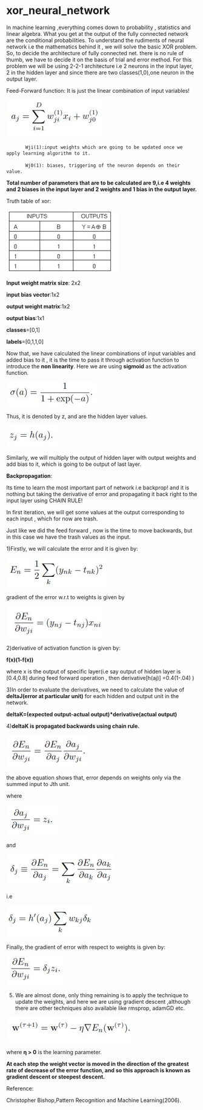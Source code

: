 # xor_neural_network



In machine learning ,everything comes down to probability , statistics  and linear algebra. What you get at the output of the fully connected network are the conditional probabilities.
To understand the rudiments of neural network i.e the mathematics behind it , we will solve the basic XOR problem. 
So, to decide the architecture of fully connected net. there is no rule of thumb, we have to decide it on the basis of trial  and error method. For this problem we will  be using 2-2-1 architecture i.e 2 neurons in the input layer, 2 in the hidden layer and since there are two classes(1,0),one neuron in the output layer.

Feed-Forward function:
It is just the linear combination of input variables!

![Image of feed](https://github.com/MohitK22/xor_neural_network/blob/master/img/feed.JPG)
       
           Wji(1):input weights which are going to be updated once we apply learning algorithm to it.
            
           Wj0(1): biases, triggering of the neuron depends on their value.
__Total number of parameters that are to be calculated are 9,i.e 4 weights and 2 biases in the input layer and 2 weights and 1 bias in the output layer.__

Truth table of xor:

![Image of feed](https://github.com/MohitK22/xor_neural_network/blob/master/img/xor.png)
 
__Input weight matrix size__: 2x2

__input bias vector__:1x2

__output weight matrix__:1x2

__output bias__:1x1

__classes__=[0,1]

__labels__=[0,1,1,0]

Now that, we have calculated the linear combinations of input variables and added bias to it , it is the time to pass it through activation function to introduce the __non linearity__. Here we are using __sigmoid__ as the activation function.

![Image of feed](https://github.com/MohitK22/xor_neural_network/blob/master/img/sigmoid.JPG)

Thus, it is denoted by z, and are the hidden layer values.

![Image of feed](https://github.com/MohitK22/xor_neural_network/blob/master/img/z.JPG)
 
Similarly, we will multiply the output of hidden layer  with output weights and add bias to it, which is going to be output of last layer.  

__Backpropagation__:

Its time to learn the most important part of network i.e backprop! and it is nothing but taking the derivative of error and propagating it back right to the input layer using CHAIN RULE!

In first iteration, we will get some values at the output corresponding to each input , which for now are trash.

Just like we did the feed forward , now is the time to move backwards, but in this case we have the trash values as the input.

1)Firstly, we will calculate the error and it is given by: 

![Image of feed](https://github.com/MohitK22/xor_neural_network/blob/master/img/error.JPG)

gradient of the error w.r.t to weights is given  by

![Image of feed](https://github.com/MohitK22/xor_neural_network/blob/master/img/errorgradient.JPG)
 
2)derivative of activation function is given by:

__f(x)(1-f(x))__

where x is the output of specific layer(i.e say output of hidden layer is [0.4,0.8] during feed forward operation , then derivative[h(aj)] =0.4(1-.04) )

3)In order to evaluate the derivatives, we need to calculate the value of __deltaJ(error at particular unit)__ for each hidden and output unit in the network.

__deltaK=(expected output-actual output)*derivative(actual output)__

4)__deltaK is propagated backwards using chain rule.__

![Image of feed](https://github.com/MohitK22/xor_neural_network/blob/master/img/chain.JPG)
 
the above equation shows that, error depends on weights only via the summed input to Jth unit.

where

![Image of feed](https://github.com/MohitK22/xor_neural_network/blob/master/img/daj.JPG)
  
and

![Image of feed](https://github.com/MohitK22/xor_neural_network/blob/master/img/chain1.JPG)
 
i.e

![Image of feed](https://github.com/MohitK22/xor_neural_network/blob/master/img/deltaJ.JPG)
 
Finally, the gradient of error with respect to weights is given by:

![Image of feed](https://github.com/MohitK22/xor_neural_network/blob/master/img/den.JPG)
 
 
5) We are almost done, only thing remaining is to apply the technique to update the weights, and here we are using gradient descent ,although there are other techniques also available like rmsprop, adamGD etc.

![Image of gradient](https://github.com/MohitK22/xor_neural_network/blob/master/img/gradient.JPG)
 
where __η > 0__ is the learning parameter.

__At each step the weight vector is moved in the direction of the greatest rate of decrease of the error function, and so this approach is known as gradient descent or steepest descent.__

Reference:

Christopher Bishop,Pattern Recognition and Machine Learning(2006).

